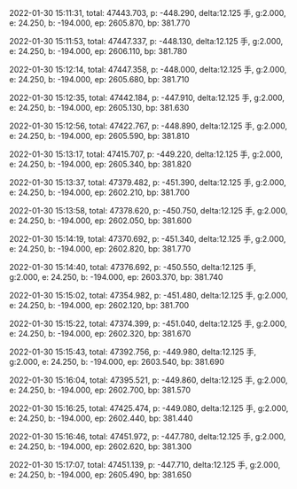 2022-01-30 15:11:31, total: 47443.703, p: -448.290, delta:12.125 手, g:2.000, e: 24.250, b: -194.000, ep: 2605.870, bp: 381.770

2022-01-30 15:11:53, total: 47447.337, p: -448.130, delta:12.125 手, g:2.000, e: 24.250, b: -194.000, ep: 2606.110, bp: 381.780

2022-01-30 15:12:14, total: 47447.358, p: -448.000, delta:12.125 手, g:2.000, e: 24.250, b: -194.000, ep: 2605.680, bp: 381.710

2022-01-30 15:12:35, total: 47442.184, p: -447.910, delta:12.125 手, g:2.000, e: 24.250, b: -194.000, ep: 2605.130, bp: 381.630

2022-01-30 15:12:56, total: 47422.767, p: -448.890, delta:12.125 手, g:2.000, e: 24.250, b: -194.000, ep: 2605.590, bp: 381.810

2022-01-30 15:13:17, total: 47415.707, p: -449.220, delta:12.125 手, g:2.000, e: 24.250, b: -194.000, ep: 2605.340, bp: 381.820

2022-01-30 15:13:37, total: 47379.482, p: -451.390, delta:12.125 手, g:2.000, e: 24.250, b: -194.000, ep: 2602.210, bp: 381.700

2022-01-30 15:13:58, total: 47378.620, p: -450.750, delta:12.125 手, g:2.000, e: 24.250, b: -194.000, ep: 2602.050, bp: 381.600

2022-01-30 15:14:19, total: 47370.692, p: -451.340, delta:12.125 手, g:2.000, e: 24.250, b: -194.000, ep: 2602.820, bp: 381.770

2022-01-30 15:14:40, total: 47376.692, p: -450.550, delta:12.125 手, g:2.000, e: 24.250, b: -194.000, ep: 2603.370, bp: 381.740

2022-01-30 15:15:02, total: 47354.982, p: -451.480, delta:12.125 手, g:2.000, e: 24.250, b: -194.000, ep: 2602.120, bp: 381.700

2022-01-30 15:15:22, total: 47374.399, p: -451.040, delta:12.125 手, g:2.000, e: 24.250, b: -194.000, ep: 2602.320, bp: 381.670

2022-01-30 15:15:43, total: 47392.756, p: -449.980, delta:12.125 手, g:2.000, e: 24.250, b: -194.000, ep: 2603.540, bp: 381.690

2022-01-30 15:16:04, total: 47395.521, p: -449.860, delta:12.125 手, g:2.000, e: 24.250, b: -194.000, ep: 2602.700, bp: 381.570

2022-01-30 15:16:25, total: 47425.474, p: -449.080, delta:12.125 手, g:2.000, e: 24.250, b: -194.000, ep: 2602.440, bp: 381.440

2022-01-30 15:16:46, total: 47451.972, p: -447.780, delta:12.125 手, g:2.000, e: 24.250, b: -194.000, ep: 2602.620, bp: 381.300

2022-01-30 15:17:07, total: 47451.139, p: -447.710, delta:12.125 手, g:2.000, e: 24.250, b: -194.000, ep: 2605.490, bp: 381.650